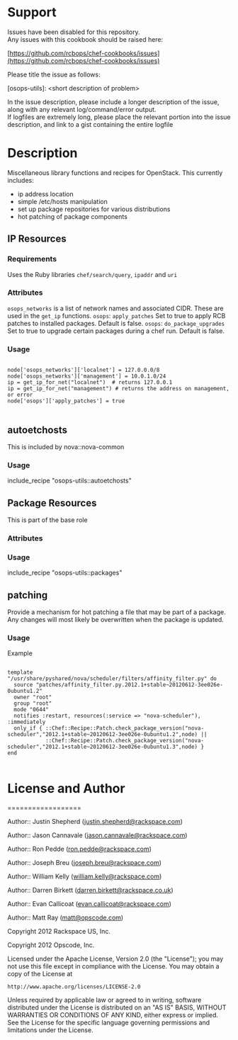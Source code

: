 Support
=======

Issues have been disabled for this repository.  
Any issues with this cookbook should be raised here:

[https://github.com/rcbops/chef-cookbooks/issues](https://github.com/rcbops/chef-cookbooks/issues)

Please title the issue as follows:

[osops-utils]: \<short description of problem\>

In the issue description, please include a longer description of the issue, along with any relevant log/command/error output.  
If logfiles are extremely long, please place the relevant portion into the issue description, and link to a gist containing the entire logfile

# Description

Miscellaneous library functions and recipes for OpenStack. This currently includes:

 * ip address location
 * simple /etc/hosts manipulation
 * set up package repositories for various distributions
 * hot patching of package components


## IP Resources

### Requirements

Uses the Ruby libraries `chef/search/query`, `ipaddr` and `uri`


### Attributes

`osops_networks` is a list of network names and associated CIDR. These are used in the `get_ip` functions.
`osops`: `apply_patches` Set to true to apply RCB patches to installed packages.  Default is false.
`osops`: `do_package_upgrades` Set to true to upgrade certain packages during a chef run.  Default is false.


### Usage

<pre><code>
node['osops_networks']['localnet'] = 127.0.0.0/8
node['osops_networks']['management'] = 10.0.1.0/24
ip = get_ip_for_net("localnet")  # returns 127.0.0.1
ip = get_ip_for_net("management") # returns the address on management, or error
node['osops']['apply_patches'] = true
</code>
</pre>


## autoetchosts

This is included by nova::nova-common


### Usage

include_recipe "osops-utils::autoetchosts"


## Package Resources

This is part of the base role


### Attributes


### Usage

include_recipe "osops-utils::packages"


## patching

Provide a mechanism for hot patching a file that may be part of a package.  Any changes will most likely be overwritten when the package is updated.



### Usage

Example
<pre>
<code>
template "/usr/share/pyshared/nova/scheduler/filters/affinity_filter.py" do
  source "patches/affinity_filter.py.2012.1+stable~20120612-3ee026e-0ubuntu1.2"
  owner "root"
  group "root"
  mode "0644"
  notifies :restart, resources(:service => "nova-scheduler"), :immediately
  only_if { ::Chef::Recipe::Patch.check_package_version("nova-scheduler","2012.1+stable~20120612-3ee026e-0ubuntu1.2",node) ||
            ::Chef::Recipe::Patch.check_package_version("nova-scheduler","2012.1+stable~20120612-3ee026e-0ubuntu1.3",node) }
end
</code>
</pre>


# License and Author
==================

Author:: Justin Shepherd (<justin.shepherd@rackspace.com>)

Author:: Jason Cannavale (<jason.cannavale@rackspace.com>)

Author:: Ron Pedde (<ron.pedde@rackspace.com>)

Author:: Joseph Breu (<joseph.breu@rackspace.com>)

Author:: William Kelly (<william.kelly@rackspace.com>)

Author:: Darren Birkett (<darren.birkett@rackspace.co.uk>)

Author:: Evan Callicoat (<evan.callicoat@rackspace.com>)

Author:: Matt Ray (<matt@opscode.com>)

Copyright 2012 Rackspace US, Inc.

Copyright 2012 Opscode, Inc.

Licensed under the Apache License, Version 2.0 (the "License");
you may not use this file except in compliance with the License.
You may obtain a copy of the License at

    http://www.apache.org/licenses/LICENSE-2.0

Unless required by applicable law or agreed to in writing, software
distributed under the License is distributed on an "AS IS" BASIS,
WITHOUT WARRANTIES OR CONDITIONS OF ANY KIND, either express or implied.
See the License for the specific language governing permissions and
limitations under the License.
